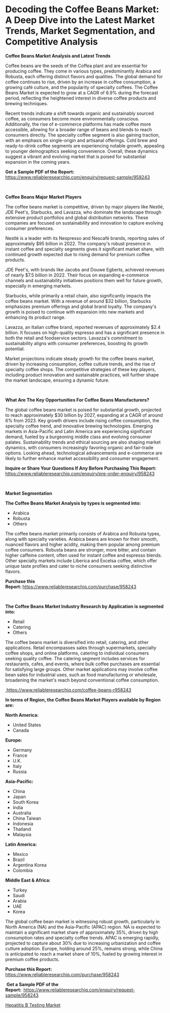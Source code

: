 <p><h1>Decoding the Coffee Beans Market: A Deep Dive into the Latest Market Trends, Market Segmentation, and Competitive Analysis</h1></p><p><strong>Coffee Beans Market Analysis and Latest Trends</strong></p>
<p><p>Coffee beans are the seeds of the Coffea plant and are essential for producing coffee. They come in various types, predominantly Arabica and Robusta, each offering distinct flavors and qualities. The global demand for coffee continues to rise, driven by an increase in coffee consumption, a growing café culture, and the popularity of specialty coffees. The Coffee Beans Market is expected to grow at a CAGR of 6.9% during the forecast period, reflecting the heightened interest in diverse coffee products and brewing techniques. </p><p>Recent trends indicate a shift towards organic and sustainably sourced coffee, as consumers become more environmentally conscious. Additionally, the rise of e-commerce platforms has made coffee more accessible, allowing for a broader range of beans and blends to reach consumers directly. The specialty coffee segment is also gaining traction, with an emphasis on single-origin and artisanal offerings. Cold brew and ready-to-drink coffee segments are experiencing notable growth, appealing to younger demographics seeking convenience. Overall, these dynamics suggest a vibrant and evolving market that is poised for substantial expansion in the coming years.</p></p>
<p><strong>Get a Sample PDF of the Report:&nbsp;</strong> <a href="https://www.reliableresearchiq.com/enquiry/request-sample/958243?utm_campaign=2780&utm_medium=2&utm_source=Github&utm_content=ia&utm_term=05032025&utm_id=coffee-beans">https://www.reliableresearchiq.com/enquiry/request-sample/958243</a></p>
<p>&nbsp;</p>
<p><strong>Coffee Beans Major Market Players</strong></p>
<p><p>The coffee beans market is competitive, driven by major players like Nestlé, JDE Peet's, Starbucks, and Lavazza, who dominate the landscape through extensive product portfolios and global distribution networks. These companies are focused on sustainability and innovation to capture evolving consumer preferences.</p><p>Nestlé is a leader with its Nespresso and Nescafé brands, reporting sales of approximately $95 billion in 2022. The company's robust presence in instant coffee and specialty segments gives it significant market share, with continued growth expected due to rising demand for premium coffee products.</p><p>JDE Peet's, with brands like Jacobs and Douwe Egberts, achieved revenues of nearly $7.5 billion in 2022. Their focus on expanding e-commerce channels and sustainability initiatives positions them well for future growth, especially in emerging markets.</p><p>Starbucks, while primarily a retail chain, also significantly impacts the coffee beans market. With a revenue of around $32 billion, Starbucks emphasizes premium offerings and global brand loyalty. The company's growth is poised to continue with expansion into new markets and enhancing its product range.</p><p>Lavazza, an Italian coffee brand, reported revenues of approximately $2.4 billion. It focuses on high-quality espresso and has a significant presence in both the retail and foodservice sectors. Lavazza's commitment to sustainability aligns with consumer preferences, boosting its growth potential.</p><p>Market projections indicate steady growth for the coffee beans market, driven by increasing consumption, coffee culture trends, and the rise of specialty coffee shops. The competitive strategies of these key players, including product innovation and sustainable practices, will further shape the market landscape, ensuring a dynamic future.</p></p>
<p>&nbsp;</p>
<p><strong>What Are The Key Opportunities For Coffee Beans Manufacturers?</strong></p>
<p><p>The global coffee beans market is poised for substantial growth, projected to reach approximately $30 billion by 2027, expanding at a CAGR of around 6% from 2023. Key growth drivers include rising coffee consumption, the specialty coffee trend, and innovative brewing technologies. Emerging markets in Asia-Pacific and Latin America are experiencing significant demand, fueled by a burgeoning middle class and evolving consumer palates. Sustainability trends and ethical sourcing are also shaping market dynamics, with consumers increasingly favoring organic and fair-trade options. Looking ahead, technological advancements and e-commerce are likely to further enhance market accessibility and consumer engagement.</p></p>
<p><strong>Inquire or Share Your Questions If Any Before Purchasing This Report:</strong> <a href="https://www.reliableresearchiq.com/enquiry/pre-order-enquiry/958243?utm_campaign=2780&utm_medium=2&utm_source=Github&utm_content=ia&utm_term=05032025&utm_id=coffee-beans">https://www.reliableresearchiq.com/enquiry/pre-order-enquiry/958243</a></p>
<p>&nbsp;</p>
<p><strong>Market Segmentation</strong></p>
<p><strong>The Coffee Beans Market Analysis by types is segmented into:</strong></p>
<p><ul><li>Arabica</li><li>Robusta</li><li>Others</li></ul></p>
<p><p>The coffee beans market primarily consists of Arabica and Robusta types, along with specialty varieties. Arabica beans are known for their smooth, nuanced flavors and higher acidity, making them popular among premium coffee consumers. Robusta beans are stronger, more bitter, and contain higher caffeine content, often used for instant coffee and espresso blends. Other specialty markets include Liberica and Excelsa coffee, which offer unique taste profiles and cater to niche consumers seeking distinctive flavors.</p></p>
<p><strong>Purchase this Report:&nbsp;</strong><a href="https://www.reliableresearchiq.com/purchase/958243?utm_campaign=2780&utm_medium=2&utm_source=Github&utm_content=ia&utm_term=05032025&utm_id=coffee-beans">https://www.reliableresearchiq.com/purchase/958243</a></p>
<p>&nbsp;</p>
<p><strong>The Coffee Beans Market Industry Research by Application is segmented into:</strong></p>
<p><ul><li>Retail</li><li>Catering</li><li>Others</li></ul></p>
<p><p>The coffee beans market is diversified into retail, catering, and other applications. Retail encompasses sales through supermarkets, specialty coffee shops, and online platforms, catering to individual consumers seeking quality coffee. The catering segment includes services for restaurants, cafes, and events, where bulk coffee purchases are essential for satisfying large groups. Other market applications may involve coffee bean sales for industrial uses, such as food manufacturing or wholesale, broadening the market's reach beyond conventional coffee consumption.</p></p>
<p><a href="https://www.reliableresearchiq.com/coffee-beans-r958243?utm_campaign=2780&utm_medium=2&utm_source=Github&utm_content=ia&utm_term=05032025&utm_id=coffee-beans">&nbsp;https://www.reliableresearchiq.com/coffee-beans-r958243</a></p>
<p><strong>In terms of Region, the Coffee Beans Market Players available by Region are:</strong></p>
<p>
    <p> <strong> North America: </strong>
        <ul>
            <li>United States</li>
            <li>Canada</li>
        </ul>
        </p> 
    <p> <strong> Europe: </strong>
        <ul>
            <li>Germany</li>
            <li>France</li>
            <li>U.K.</li>
            <li>Italy</li>
            <li>Russia</li>
        </ul>
        </p> 
    <p> <strong> Asia-Pacific: </strong>
        <ul>
            <li>China</li>
            <li>Japan</li>
            <li>South Korea</li>
            <li>India</li>
            <li>Australia</li>
            <li>China Taiwan</li>
            <li>Indonesia</li>
            <li>Thailand</li>
            <li>Malaysia</li>
        </ul>
        </p> 
    <p> <strong> Latin America: </strong>
        <ul>
            <li>Mexico</li>
            <li>Brazil</li>
            <li>Argentina Korea</li>
            <li>Colombia</li>
        </ul>
        </p> 
    <p> <strong> Middle East & Africa: </strong>
        <ul>
            <li>Turkey</li>
            <li>Saudi</li>
            <li>Arabia</li>
            <li>UAE</li>
            <li>Korea</li>
        </ul>
    </p>
    </p>
<p><p>The global coffee bean market is witnessing robust growth, particularly in North America (NA) and the Asia-Pacific (APAC) region. NA is expected to maintain a significant market share of approximately 35%, driven by high consumption rates and specialty coffee trends. APAC is emerging rapidly, projected to capture about 30% due to increasing urbanization and coffee culture adoption. Europe, holding around 25%, remains strong, while China is anticipated to reach a market share of 10%, fueled by growing interest in premium coffee products.</p></p>
<p><strong>Purchase this Report: </strong><a href="https://www.reliableresearchiq.com/purchase/958243?utm_campaign=2780&utm_medium=2&utm_source=Github&utm_content=ia&utm_term=05032025&utm_id=coffee-beans">https://www.reliableresearchiq.com/purchase/958243</a></p>
<p>&nbsp;<strong>Get a Sample PDF of the Report:&nbsp;&nbsp;</strong><a href="https://www.reliableresearchiq.com/enquiry/request-sample/958243?utm_campaign=2780&utm_medium=2&utm_source=Github&utm_content=ia&utm_term=05032025&utm_id=coffee-beans">https://www.reliableresearchiq.com/enquiry/request-sample/958243</a></p>
<p><strong></strong></p>
<p><p><a href="https://github.com/alasmyayock/Market-Research-Report-List-1/blob/main/hepatitis-b-testing-market.md?utm_campaign=2780&utm_medium=2&utm_source=Github&utm_content=ia&utm_term=05032025&utm_id=coffee-beans">Hepatitis B Testing Market</a></p></p>
